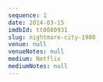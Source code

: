 ```yaml
---
sequence: 1
date: 2014-03-15
imdbId: tt0080931
slug: nightmare-city-1980
venue: null
venueNotes: null
medium: Netflix
mediumNotes: null
---
```


